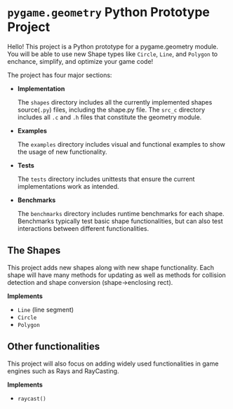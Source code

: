 # `pygame.geometry` Python Prototype Project
Hello! This project is a Python prototype for a pygame.geometry module. You will be able to use new Shape types like `Circle`, `Line`, and `Polygon` to enchance, simplify, and optimize your game code!

The project has four major sections:

- **Implementation**

   The `shapes` directory includes all the currently implemented shapes source(`.py`) files, including the shape.py file.
   The `src_c` directory includes all `.c` and `.h` files that constitute the geometry module.

- **Examples**
    
   The `examples` directory includes visual and functional examples to show the usage of new functionality.
   
- **Tests**
    
   The `tests` directory includes unittests that ensure the current implementations work as intended.
   
- **Benchmarks**

   The `benchmarks` directory includes runtime benchmarks for each shape. Benchmarks typically test basic shape functionalities, but can also test interactions between different functionalities.

## The Shapes
This project adds new shapes along with new shape functionality. Each shape will have many methods for updating as well as methods for collision detection and shape conversion (shape->enclosing rect).

**Implements**
- `Line` (line segment)
- `Circle`
- `Polygon`

## Other functionalities
This project will also focus on adding widely used functionalities in game engines such as Rays and RayCasting.

**Implements**
- `raycast()`
